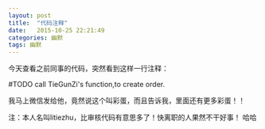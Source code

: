 ```yaml
---
layout: post
title:  "代码注释"
date:   2015-10-25 22:21:49
categories: 幽默
tags: 幽默
---
```


今天查看之前同事的代码，突然看到这样一行注释：

#TODO call TieGunZi's function,to create order.

我马上微信发给他，竟然说这个叫彩蛋，而且告诉我，里面还有更多彩蛋！！

注：本人名叫litiezhu，比审核代码有意思多了！快离职的人果然不干好事！ 哈哈
